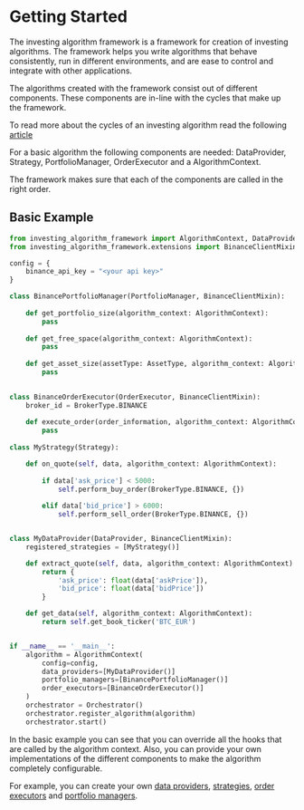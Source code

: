 # Getting Started

The investing algorithm framework is a framework for creation of investing 
algorithms. The framework helps you write algorithms that behave consistently, 
run in different environments, and are ease to control and integrate with 
other applications.

The algorithms created with the framework consist out of different components.
These components are in-line with the cycles that make up the framework. 

To read more about the cycles of an investing algorithm read the following [article](https://investing-algorithm-framework.com/documentation/introduction/core-concepts) 

For a basic algorithm the following components are needed: DataProvider, Strategy, PortfolioManager, OrderExecutor and a 
AlgorithmContext.

The framework makes sure that each of the components are called in the right order.
## Basic Example

```python
from investing_algorithm_framework import AlgorithmContext, DataProvider, Strategy, PortfolioTracker, OrderExecutor
from investing_algorithm_framework.extensions import BinanceClientMixin

config = {
    binance_api_key = "<your api key>"
}

class BinancePortfolioManager(PortfolioManager, BinanceClientMixin):
    
    def get_portfolio_size(algorithm_context: AlgorithmContext):
        pass
        
    def get_free_space(algorithm_context: AlgorithmContext):
        pass
        
    def get_asset_size(assetType: AssetType, algorithm_context: AlgorithmContext):
        pass  
        

class BinanceOrderExecutor(OrderExecutor, BinanceClientMixin):
    broker_id = BrokerType.BINANCE
    
    def execute_order(order_information, algorithm_context: AlgorithmContext):
        pass
    
class MyStrategy(Strategy):

    def on_quote(self, data, algorithm_context: AlgorithmContext):
        
        if data['ask_price'] < 5000:
            self.perform_buy_order(BrokerType.BINANCE, {})
        
        elif data['bid_price'] > 6000:
            self.perform_sell_order(BrokerType.BINANCE, {})


class MyDataProvider(DataProvider, BinanceClientMixin):
    registered_strategies = [MyStrategy()]

    def extract_quote(self, data, algorithm_context: AlgorithmContext):
        return {
            'ask_price': float(data['askPrice']),
            'bid_price': float(data['bidPrice'])
        }

    def get_data(self, algorithm_context: AlgorithmContext):
        return self.get_book_ticker('BTC_EUR')


if __name__ == '__main__':
    algorithm = AlgorithmContext(
        config=config, 
        data_providers=[MyDataProvider()]
        portfolio_managers=[BinancePortfolioManager()]
        order_executors=[BinanceOrderExecutor()]
    )
    orchestrator = Orchestrator()
    orchestrator.register_algorithm(algorithm)
    orchestrator.start()
```

In the basic example you can see that you can override all the hooks
that are called by the algorithm context. Also, you can provide your own 
implementations of the different components to make the algorithm completely 
configurable.

For example, you can create your own [data providers](https://investing-algorithm-framework.com/documentation/tutorials/fundamentals/data-providers), 
[strategies](https://investing-algorithm-framework.com/documentation/tutorials/fundamentals/strategies), [order executors](https://investing-algorithm-framework.com/documentation/tutorials/fundamentals/order-executors) and
[portfolio managers](https://investing-algorithm-framework.com/documentation/tutorials/fundamentals/portfolio-managers).
